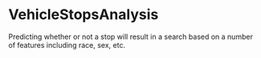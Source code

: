 # VehicleStopsAnalysis
Predicting whether or not a stop will result in a search based on a number of features including race, sex, etc.
